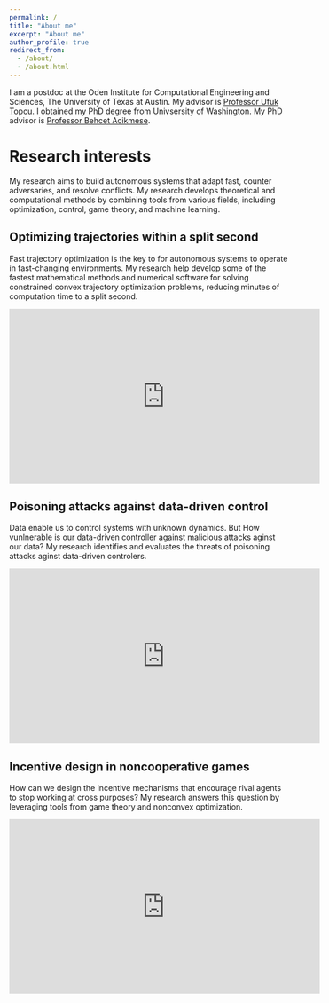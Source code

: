 ```yaml
---
permalink: /
title: "About me"
excerpt: "About me"
author_profile: true
redirect_from: 
  - /about/
  - /about.html
---
```


I am a postdoc at the Oden Institute for Computational Engineering and Sciences, The University of Texas at Austin. My advisor is [Professor Ufuk Topcu](https://www.ae.utexas.edu/people/faculty/faculty-directory/topcu). I obtained my PhD degree from Univsersity of Washington. My PhD advisor is [Professor Behcet Acikmese](https://www.aa.washington.edu/facultyfinder/behcet-acikmese). 



# Research interests

My research aims to build autonomous systems that adapt fast, counter adversaries, and resolve conflicts. My research develops theoretical and computational methods by combining tools from various fields, including optimization, control, game theory, and machine learning. 

## Optimizing trajectories within a split second

Fast trajectory optimization is the key to for autonomous systems to operate in fast-changing environments. My research help develop some of the fastest mathematical methods and numerical software for solving constrained convex trajectory optimization problems, reducing minutes of computation time to a split second. 

<p align = "center">
<iframe width="560" height="315" src="https://www.youtube.com/embed/DjMdEMswqn0" title="YouTube video player" frameborder="0" allow="accelerometer; autoplay; clipboard-write; encrypted-media; gyroscope; picture-in-picture" allowfullscreen></iframe>
</p>

## Poisoning attacks against data-driven control

Data enable us to control systems with unknown dynamics. But How vunlnerable is our data-driven controller against malicious attacks aginst our data? My research identifies and evaluates the threats of poisoning attacks aginst data-driven controlers. 

<p align = "center">
<iframe width="560" height="315" src="https://youtu.be/4IBCsSQc8c8" title="YouTube video player" frameborder="0" allow="accelerometer; autoplay; clipboard-write; encrypted-media; gyroscope; picture-in-picture" allowfullscreen></iframe>
</p>

## Incentive design in noncooperative games

How can we design the incentive mechanisms that encourage rival agents to stop working at cross purposes? My research answers this question by leveraging tools from game theory and nonconvex optimization.

<p align = "center">
<iframe width="560" height="315" src="https://www.youtube.com/embed/EvtPp_DWqgU" title="YouTube video player" frameborder="0" allow="accelerometer; autoplay; clipboard-write; encrypted-media; gyroscope; picture-in-picture" allowfullscreen></iframe>
</p>


